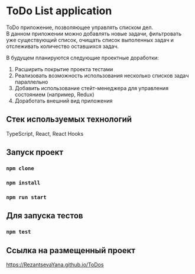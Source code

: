 # ToDo List application

ToDo приложение, позволяющее управлять списком дел.  
В данном приложении можно добавлять новые задачи, фильтровать уже существующий список, очищать список выполенных задач и отслеживать количество оставшихся задач.  

В будущем планируются следующие проектные доработки:  
1. Расширить покрытие проекта тестами  
2. Реализовать возможность использования несколько списков задач параллельно  
3. Добавить использование стейт-менеджера для управления состоянием (например, Redux)  
4. Доработать внешний вид приложения  



## Стек используемых технологий

TypeScript, React, React Hooks

## Запуск проект

### `npm clone`
### `npm install`
### `npm run start`

## Для запуска тестов  

### `npm test`  

## Ссылка на размещенный проект  

https://RezantsevaYana.github.io/ToDos

